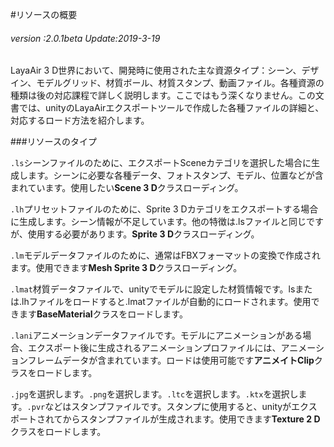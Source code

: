 #リソースの概要

###### *version :2.0.1beta   Update:2019-3-19*

LayaAir 3 D世界において、開発時に使用された主な資源タイプ：シーン、デザイン、モデルグリッド、材質ボール、材質スタンプ、動画ファイル。各種資源の種類は後の対応課程で詳しく説明します。ここではもう深くなりません。この文書では、unityのLayaAirエクスポートツールで作成した各種ファイルの詳細と、対応するロード方法を紹介します。

###リソースのタイプ

`.ls`シーンファイルのために、エクスポートSceneカテゴリを選択した場合に生成します。シーンに必要な各種データ、フォトスタンプ、モデル、位置などが含まれています。使用したい**Scene 3 D**クラスローディング。

`.lh`プリセットファイルのために、Sprite 3 Dカテゴリをエクスポートする場合に生成します。シーン情報が不足しています。他の特徴は.lsファイルと同じですが、使用する必要があります。**Sprite 3 D**クラスローディング。

`.lm`モデルデータファイルのために、通常はFBXフォーマットの変換で作成されます。使用できます**Mesh Sprite 3 D**クラスローディング。

`.lmat`材質データファイルで、unityでモデルに設定した材質情報です。lsまたは.lhファイルをロードすると.lmatファイルが自動的にロードされます。使用できます**BaseMaterial**クラスをロードします。

`.lani`アニメーションデータファイルです。モデルにアニメーションがある場合、エクスポート後に生成されるアニメーションプロファイルには、アニメーションフレームデータが含まれています。ロードは使用可能です**アニメイトClip**クラスをロードします。

`.jpg`を選択します。`.png`を選択します。`.ltc`を選択します。`.ktx`を選択します。`.pvr`などはスタンプファイルです。スタンプに使用すると、unityがエクスポートされてからスタンプファイルが生成されます。使用できます**Texture 2 D**クラスをロードします。